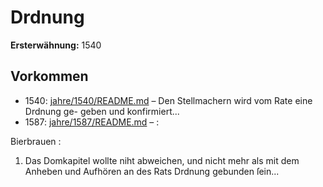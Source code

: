 # Drdnung

**Ersterwähnung:** 1540

## Vorkommen
- 1540: [jahre/1540/README.md](../jahre/1540/README.md) – Den Stellmachern wird vom Rate eine Drdnung ge-
geben und konfirmiert...
- 1587: [jahre/1587/README.md](../jahre/1587/README.md) – :

Bierbrauen :

1) Das Domkapitel wollte niht abweichen, und nicht
mehr als mit dem Anheben und Aufhören an des Rats
Drdnung gebunden ſein...
